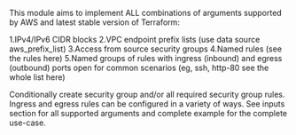 This module aims to implement ALL combinations of arguments supported by AWS and latest stable version of Terraform:

1.IPv4/IPv6 CIDR blocks
2.VPC endpoint prefix lists (use data source aws_prefix_list)
3.Access from source security groups
4.Named rules (see the rules here)
5.Named groups of rules with ingress (inbound) and egress (outbound) ports open for common scenarios (eg, ssh, http-80 see the whole list here)

Conditionally create security group and/or all required security group rules.
Ingress and egress rules can be configured in a variety of ways. See inputs section for all supported arguments and complete example for the complete use-case.
